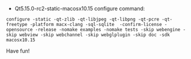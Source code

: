 + Qt5.15.0-rc2-static-macosx10.15
configure command:

```
configure -static -qt-zlib -qt-libjpeg -qt-libpng -qt-pcre -qt-freetype -platform macx-clang -sql-sqlite  -confirm-license -opensource -release -nomake examples -nomake tests -skip webengine -skip webview -skip webchannel -skip webglplugin -skip doc -sdk macosx10.15
```

Have fun!
